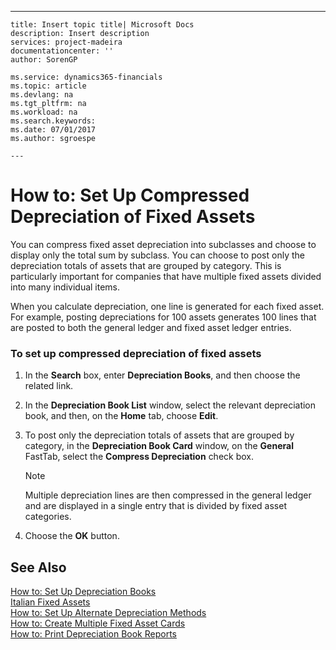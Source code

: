 ---
    title: Insert topic title| Microsoft Docs
    description: Insert description
    services: project-madeira
    documentationcenter: ''
    author: SorenGP

    ms.service: dynamics365-financials
    ms.topic: article
    ms.devlang: na
    ms.tgt_pltfrm: na
    ms.workload: na
    ms.search.keywords:
    ms.date: 07/01/2017
    ms.author: sgroespe

    ---
# How to: Set Up Compressed Depreciation of Fixed Assets
You can compress fixed asset depreciation into subclasses and choose to display only the total sum by subclass. You can choose to post only the depreciation totals of assets that are grouped by category. This is particularly important for companies that have multiple fixed assets divided into many individual items.  
  
 When you calculate depreciation, one line is generated for each fixed asset. For example, posting depreciations for 100 assets generates 100 lines that are posted to both the general ledger and fixed asset ledger entries.  
  
### To set up compressed depreciation of fixed assets  
  
1.  In the **Search** box, enter **Depreciation Books**, and then choose the related link.  
  
2.  In the **Depreciation Book List** window, select the relevant depreciation book, and then, on the **Home** tab, choose **Edit**.  
  
3.  To post only the depreciation totals of assets that are grouped by category, in the **Depreciation Book Card** window, on the **General** FastTab, select the **Compress Depreciation** check box.  
  
    > [!NOTE]  
    >  Multiple depreciation lines are then compressed in the general ledger and are displayed in a single entry that is divided by fixed asset categories.  
  
4.  Choose the **OK** button.  
  
## See Also  
 [How to: Set Up Depreciation Books](../how-to-set-up-depreciation-books.md)   
 [Italian Fixed Assets](../italian-fixed-assets.md)   
 [How to: Set Up Alternate Depreciation Methods](../how-to-set-up-alternate-depreciation-methods.md)   
 [How to: Create Multiple Fixed Asset Cards](../how-to-create-multiple-fixed-asset-cards.md)   
 [How to: Print Depreciation Book Reports](../how-to-print-depreciation-book-reports.md)